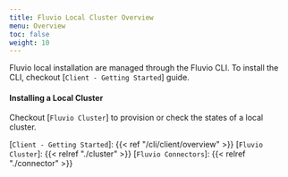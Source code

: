 ```yaml
---
title: Fluvio Local Cluster Overview
menu: Overview
toc: false
weight: 10
---
```


Fluvio local installation are managed through the Fluvio CLI. To install the CLI, checkout [`Client - Getting Started`] guide. 


#### Installing a Local Cluster

Checkout [`Fluvio Cluster`] to provision or check the states of a local cluster.

[`Client - Getting Started`]: {{< ref "/cli/client/overview" >}}
[`Fluvio Cluster`]: {{< relref "./cluster" >}}
[`Fluvio Connectors`]: {{< relref "./connector" >}}

